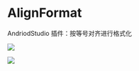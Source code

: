 # AlignFormat
AndriodStudio 插件：按等号对齐进行格式化

![](https://img-blog.csdnimg.cn/20190521144749182.png?x-oss-process=image/watermark,type_ZmFuZ3poZW5naGVpdGk,shadow_10,text_aHR0cHM6Ly9ibG9nLmNzZG4ubmV0L0dkZWVy,size_16,color_FFFFFF,t_70)

![](https://img-blog.csdnimg.cn/20190521144850587.png?x-oss-process=image/watermark,type_ZmFuZ3poZW5naGVpdGk,shadow_10,text_aHR0cHM6Ly9ibG9nLmNzZG4ubmV0L0dkZWVy,size_16,color_FFFFFF,t_70)
